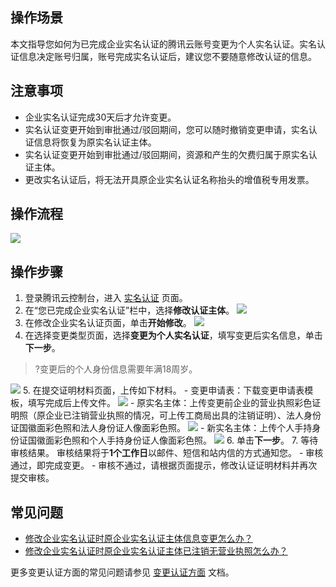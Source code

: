 ## 操作场景
本文指导您如何为已完成企业实名认证的腾讯云账号变更为个人实名认证。实名认证信息决定账号归属，账号完成实名认证后，建议您不要随意修改认证的信息。

## 注意事项

- 企业实名认证完成30天后才允许变更。
- 实名认证变更开始到审批通过/驳回期间，您可以随时撤销变更申请，实名认证信息将恢复为原实名认证主体。
- 实名认证变更开始到审批通过/驳回期间，资源和产生的欠费归属于原实名认证主体。
- 更改实名认证后，将无法开具原企业实名认证名称抬头的增值税专用发票。

## 操作流程

![](https://main.qcloudimg.com/raw/9370743a3bf5be36a79f045b2ba2a40a.png)

## 操作步骤

1. 登录腾讯云控制台，进入 [实名认证](https://console.cloud.tencent.com/developer/auth) 页面。
2. 在“您已完成企业实名认证”栏中，选择**修改认证主体**。
![](https://main.qcloudimg.com/raw/b00a89c9791a66f5d86cc0a1fdf6c223.png)
3. 在修改企业实名认证页面，单击**开始修改**。
![](https://main.qcloudimg.com/raw/21997f0ffbeaaca4d20a3a45281c3fb6.png)
4. 在选择变更类型页面，选择**变更为个人实名认证**，填写变更后实名信息，单击**下一步**。
>?变更后的个人身份信息需要年满18周岁。
>
![](https://main.qcloudimg.com/raw/9e5f06170a93ffb293301cf635eac1e4.png)
5. 在提交证明材料页面，上传如下材料。
	 - 变更申请表：下载变更申请表模板，填写完成后上传文件。
	 ![](https://main.qcloudimg.com/raw/e7eeeae0dab3fa7c0e080062689e9b1c.png)
	 - 原实名主体：上传变更前企业的营业执照彩色证明照（原企业已注销营业执照的情况，可上传工商局出具的注销证明）、法人身份证国徽面彩色照和法人身份证人像面彩色照。
	 ![](https://main.qcloudimg.com/raw/6f510c498bf536ad62589c2630f4a81c.png)
	 - 新实名主体：上传个人手持身份证国徽面彩色照和个人手持身份证人像面彩色照。
	 ![](https://main.qcloudimg.com/raw/d190e2c62b3c74d566eae2053e8f1ae5.png)
6. 单击**下一步**。
7. 等待审核结果。
审核结果将于**1个工作日**以邮件、短信和站内信的方式通知您。
	 - 审核通过，即完成变更。
	 - 审核不通过，请根据页面提示，修改认证证明材料并再次提交审核。


## 常见问题

- [修改企业实名认证时原企业实名认证主体信息变更怎么办？](https://cloud.tencent.com/document/product/378/55621#.E4.BF.AE.E6.94.B9.E4.BC.81.E4.B8.9A.E5.AE.9E.E5.90.8D.E8.AE.A4.E8.AF.81.E6.97.B6.EF.BC.8C.E5.8E.9F.E4.BC.81.E4.B8.9A.E5.AE.9E.E5.90.8D.E8.AE.A4.E8.AF.81.E4.B8.BB.E4.BD.93.E4.BF.A1.E6.81.AF.E5.8F.98.E6.9B.B4.E4.BA.86.EF.BC.8C.E6.80.8E.E4.B9.88.E5.8A.9E.EF.BC.9F)
- [修改企业实名认证时原企业实名认证主体已注销无营业执照怎么办？](https://cloud.tencent.com/document/product/378/55621#.E4.BF.AE.E6.94.B9.E4.BC.81.E4.B8.9A.E5.AE.9E.E5.90.8D.E8.AE.A4.E8.AF.81.E6.97.B6.EF.BC.8C.E5.8E.9F.E4.BC.81.E4.B8.9A.E5.AE.9E.E5.90.8D.E8.AE.A4.E8.AF.81.E4.B8.BB.E4.BD.93.E5.B7.B2.E6.B3.A8.E9.94.80.E6.97.A0.E8.90.A5.E4.B8.9A.E6.89.A7.E7.85.A7.EF.BC.8C.E6.80.8E.E4.B9.88.E5.8A.9E.EF.BC.9F)

更多变更认证方面的常见问题请参见 [变更认证方面](https://cloud.tencent.com/document/product/378/55621) 文档。
